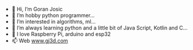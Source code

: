 - 👋 Hi, I’m Goran Josic
- 👀 I’m hobby python programmer...
- 🌱 I’m interested in algorithms, ml...
- 🌱 I’m always learning python and a little bit of Java Script, Kotlin and C...
- 💞️ I love Raspberry Pi, arduino and esp32
- 📫 Web www.gj3d.com

<!---
goranjosko/goranjosko is a ✨ special ✨ repository because its `README.md` (this file) appears on your GitHub profile.
You can click the Preview link to take a look at your changes.
--->
